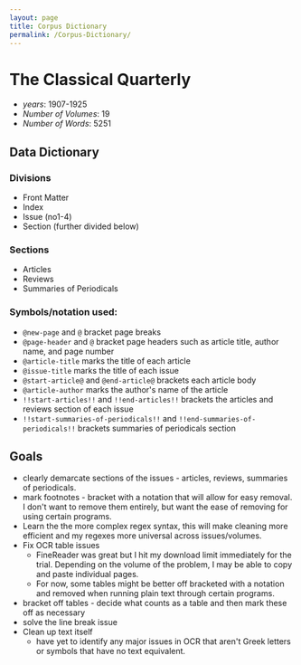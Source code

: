 ```yaml
---
layout: page
title: Corpus Dictionary
permalink: /Corpus-Dictionary/
---
```

# The Classical Quarterly

* *years*: 1907-1925
* *Number of Volumes*: 19
* *Number of Words*: 5251

## Data Dictionary 

### Divisions

* Front Matter
* Index
* Issue (no1-4)
* Section (further divided below)

### Sections

* Articles
* Reviews
* Summaries of Periodicals

### Symbols/notation used:
* `@new-page` and `@` bracket page breaks
* `@page-header` and `@` bracket page headers such as article title, author name, and page number
* `@article-title` marks the title of each article
* `@issue-title` marks the title of each issue 
* `@start-article@` and `@end-article@` brackets each article body
* `@article-author` marks the author's name of the article
* `!!start-articles!!` and `!!end-articles!!` brackets the articles and reviews section of each issue
* `!!start-summaries-of-periodicals!!` and `!!end-summaries-of-periodicals!!` brackets summaries of periodicals section

## Goals
* clearly demarcate sections of the issues - articles, reviews, summaries of periodicals.
* mark footnotes - bracket with a notation that will allow for easy removal. I don't want to remove them entirely, but want the ease of removing for using certain programs.
* Learn the the more complex regex syntax, this will make cleaning more efficient and my regexes more universal across issues/volumes.
* Fix OCR table issues
  * FineReader was great but I hit my download limit immediately for the trial. Depending on the volume of the problem, I may be able to copy and paste individual pages.
  * For now, some tables might be better off bracketed with a notation and removed when running plain text through certain programs.
* bracket off tables - decide what counts as a table and then mark these off as necessary
* solve the line break issue
* Clean up text itself 
	* have yet to identify any major issues in OCR that aren't Greek letters or symbols that have no text equivalent.
